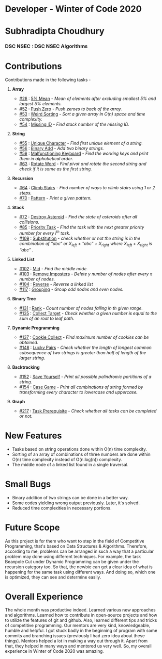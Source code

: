# Developer - Winter of Code 2020  

# Subhradipta Choudhury

### DSC NSEC : DSC NSEC Algorithms


# Contributions
Contributions made in the following tasks -
1. **Array**
	- [#28](https://github.com/dscnsec/DSC-NSEC-Algorithms/pull/28) : [5% Mean](https://github.com/dscnsec/DSC-NSEC-Algorithms/blob/master/1.%20Array/5%25_mean/5%25_mean_csubhradipta.cpp) - _Mean of elements after excluding smallest 5% and largest 5% elements._
	- [#52](https://github.com/dscnsec/DSC-NSEC-Algorithms/pull/52) : [Push Zero](https://github.com/dscnsec/DSC-NSEC-Algorithms/blob/master/1.%20Array/push_zero/%5BCPP%5D%20push_zero_csubhradipta.cpp)  - _Push zeroes to back of  the array._
	- [#53](https://github.com/dscnsec/DSC-NSEC-Algorithms/pull/53) : [Weird Sorting](https://github.com/dscnsec/DSC-NSEC-Algorithms/blob/master/1.%20Array/weird_sorting/%5BCPP%5D%20weird_sorting_csubhradipta.cpp) - _Sort a given array in O(n) space and time complexity._
	- [#54](https://github.com/dscnsec/DSC-NSEC-Algorithms/pull/54) : [Missing ID](https://github.com/dscnsec/DSC-NSEC-Algorithms/blob/master/1.%20Array/missing_id/%5BCPP%5D%20missing_id_csubhradipta.cpp)  - _Find stack number of the missing ID._

2. **String**
	- [#55](https://github.com/dscnsec/DSC-NSEC-Algorithms/pull/55) : [Unique Character](https://github.com/cSubhradipta/DSC-NSEC-Algorithms/blob/master/2.%20String/unique_char/%5BCPP%5D%20unique_char_csubhradipta.cpp) - _Find first unique element of a string._
	- [#56](https://github.com/dscnsec/DSC-NSEC-Algorithms/pull/56) : [Binary Add](https://github.com/dscnsec/DSC-NSEC-Algorithms/blob/master/2.%20String/binary_add/%5BCPP%5D%20binary_add_csubhradipta.cpp) - _Add two binary strings._
	- [#59](https://github.com/dscnsec/DSC-NSEC-Algorithms/pull/59) : [Malfunctioning Keyboard](https://github.com/dscnsec/DSC-NSEC-Algorithms/blob/master/2.%20String/malfunctioning_keyboard/%5BCPP%5Dmalfunctioning_keyboard_csubhradipta.cpp) - _Find the working keys and print them in alphabetical order._
	- [#63](https://github.com/dscnsec/DSC-NSEC-Algorithms/pull/63) : [Rotate Word](https://github.com/dscnsec/DSC-NSEC-Algorithms/blob/master/2.%20String/rotate_word/%5BCPP%5Drotate_word_csubhradipta.cpp) - _Find pivot and rotate the second string and check if it is same as the first string._

3. **Recursion**
	- [#64](https://github.com/dscnsec/DSC-NSEC-Algorithms/pull/64) : [Climb Stairs](https://github.com/dscnsec/DSC-NSEC-Algorithms/blob/master/3.%20Recursion/climb_stairs/%5BCPP%5Dclimb_stairs_csubhradipta.cpp) - _Find number of ways to climb stairs using 1 or 2 steps._
	- [#70](https://github.com/dscnsec/DSC-NSEC-Algorithms/pull/70) : [Pattern](https://github.com/dscnsec/DSC-NSEC-Algorithms/blob/master/3.%20Recursion/pattern/%5BCPP%5Dpattern_csubhradipta.cpp) - _Print a given pattern._

4. **Stack**
	- [#72](https://github.com/dscnsec/DSC-NSEC-Algorithms/pull/72) : [Destroy Asteroid](https://github.com/dscnsec/DSC-NSEC-Algorithms/blob/master/4.%20Stack/destroy_asteroid/%5BCPP%5Ddestroy_asteroid_csubhradipta.cpp) - _Find the state of asteroids after all collisions._
	- [#85](https://github.com/dscnsec/DSC-NSEC-Algorithms/pull/85) : [Priority Task](https://github.com/dscnsec/DSC-NSEC-Algorithms/blob/master/4.%20Stack/priority_tasks/%5BCPP%5Dpriority_tasks_csubhradipta.cpp) - _Find the task with the next greater priority number for every i<sup>th</sup> task._
	- [#109](https://github.com/dscnsec/DSC-NSEC-Algorithms/pull/109) : [Substitution](https://github.com/dscnsec/DSC-NSEC-Algorithms/blob/master/4.%20Stack/substitution/%5BCPP%5Dsubstitution_csubhradipta.cpp) - _check whether or not the string is in the combination of “abc” or X<sub>left</sub>  + “abc” + X<sub>right</sub> where X<sub>left</sub>  + X<sub>right</sub> is “abc” ._

5. **Linked List**
	- [#102](https://github.com/dscnsec/DSC-NSEC-Algorithms/pull/102) : [Mid](https://github.com/dscnsec/DSC-NSEC-Algorithms/blob/master/5.%20Linked%20List/mid/%5BCPP%5Dmid_csubhradipta.cpp) - _Find the middle node._
	- [#103](https://github.com/dscnsec/DSC-NSEC-Algorithms/pull/103) : [Remove Imposters](https://github.com/dscnsec/DSC-NSEC-Algorithms/blob/master/5.%20Linked%20List/remove_impostors/%5BCPP%5Dremove_imposters_csubhradipta.cpp) - _Delete y number of nodes after every x number of nodes._
	- [#104](https://github.com/dscnsec/DSC-NSEC-Algorithms/pull/104) : [Reverse](https://github.com/dscnsec/DSC-NSEC-Algorithms/blob/master/5.%20Linked%20List/mid/%5BCPP%5Dmid_csubhradipta.cpp) - _Reverse a linked list_
	- [#117](https://github.com/dscnsec/DSC-NSEC-Algorithms/pull/117) : [Grouping](https://github.com/dscnsec/DSC-NSEC-Algorithms/blob/master/5.%20Linked%20List/grouping/%5BCPP%5Dgrouping_csubhradipta.cpp) - _Group odd nodes and even nodes._ 

6. **Binary Tree**
	- [#131](https://github.com/dscnsec/DSC-NSEC-Algorithms/pull/131) : [Rank](https://github.com/dscnsec/DSC-NSEC-Algorithms/blob/master/6.%20Binary%20Tree/rank/%5BCPP%5Drank_csubhradipta.cpp) - _Count number of nodes falling in th given range._
	- [#135](https://github.com/dscnsec/DSC-NSEC-Algorithms/pull/135) : [Collect Target](https://github.com/dscnsec/DSC-NSEC-Algorithms/blob/master/6.%20Binary%20Tree/collect_target/%5BCPP%5Dcollect_target_csubhradipta.cpp) - _Check whether a given number is equal to the sum of an root to leaf path._

7. **Dynamic Programming**
 
	- [#137](https://github.com/dscnsec/DSC-NSEC-Algorithms/pull/137) : [Cookie Collect](https://github.com/dscnsec/DSC-NSEC-Algorithms/blob/master/7.%20Dynamic%20Programming/cookie_collect/%5BCPP%5Dcookie_collect_csubhradipta.cpp) - _Find maximum number of cookies can be obtained._
	- [#148](https://github.com/dscnsec/DSC-NSEC-Algorithms/pull/148) : [Lucky Pairs](https://github.com/dscnsec/DSC-NSEC-Algorithms/blob/master/7.%20Dynamic%20Programming/lucky_pairs/%5BCPP%5Dlucky_pairs_csubhradipta.cpp) - _Check whether the length of longest common subsequence of two strings is greater than half of length of the larger string._

8. **Backtracking**
	- [#152](https://github.com/dscnsec/DSC-NSEC-Algorithms/pull/152) : [Save Yourself](https://github.com/dscnsec/DSC-NSEC-Algorithms/blob/master/8.%20Backtracking/save_yourself/%5BCPP%5Dsave_yourself_csubhradipta.cpp) - _Print all possible palindromic partitions of a string._
	- [#154](https://github.com/dscnsec/DSC-NSEC-Algorithms/pull/154) : [Case Game](https://github.com/dscnsec/DSC-NSEC-Algorithms/blob/master/8.%20Backtracking/case_game/%5BCPP%5Dcase_game_csubhradipta.cpp) - _Print all combinations of string formed by transforming every character to lowercase and uppercase._

9. **Graph**
	- [#217](https://github.com/dscnsec/DSC-NSEC-Algorithms/pull/217) : [Task Prerequisite](https://github.com/dscnsec/DSC-NSEC-Algorithms/blob/master/9.%20Graph/task_prerequisite/%5BCPP%5Dtask_prerequisite_csubhradipta.cpp) - _Check whether all tasks can be completed or not._ 

  
# New Features
- Tasks based on string operations done within O(n) time complexity.
- Sorting of an array of combinations of three numbers are done within O(n) time complexity instead of O(n.log(n)) complexity.
- The middle node of a linked list found in a single traversal.

# Small Bugs
- Binary addition of two strings can be done in a better way.
- Some codes yielding wrong output previously. Later, it's solved.
- Reduced time complexities in necessary portions.

# Future Scope

As this project is for them who want to step in the field of Competitive Programming, that's based on Data Structures & Algorithms. Therefore, according to me, problems can be arranged in such a way that a particular problem may done using different techniques. For example, the task Beanpole Cut under Dynamic Programming can be given under the recursion category too. So that, the newbie can get a clear idea of what is happening for the same task using different ways. And doing so, which one is optimized, they can see and determine easily.

# Overall Experience
The whole month was productive indeed. Learned various new approaches and algorithms. Learned how to contribute in open-source projects and how to utilize the features of git and github. Also, learned different tips and tricks of competitive programming. Our mentors are very kind, knowledgeable, humble and helpful. I got stuck badly in the beginning of program with some commits and branching issues (previously I had zero idea about these things). Mentors helped a lot in making a way out through it. Apart from that, they helped in many ways and mentored us very well.  So, my overall experience in Winter of Code 2020 was amazing. 